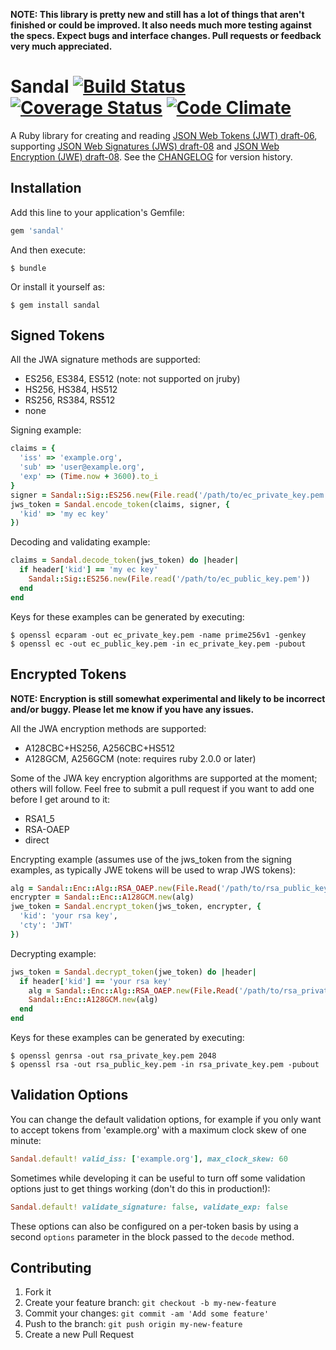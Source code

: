 **NOTE: This library is pretty new and still has a lot of things that aren't finished or could be improved. It also needs much more testing against the specs. Expect bugs and interface changes. Pull requests or feedback very much appreciated.**

# Sandal [![Build Status](https://travis-ci.org/gregbeech/sandal.png?branch=master)](https://travis-ci.org/gregbeech/sandal) [![Coverage Status](https://coveralls.io/repos/gregbeech/sandal/badge.png?branch=master)](https://coveralls.io/r/gregbeech/sandal) [![Code Climate](https://codeclimate.com/github/gregbeech/sandal.png)](https://codeclimate.com/github/gregbeech/sandal)

A Ruby library for creating and reading [JSON Web Tokens (JWT) draft-06](http://tools.ietf.org/html/draft-ietf-oauth-json-web-token-06), supporting [JSON Web Signatures (JWS) draft-08](http://tools.ietf.org/html/draft-ietf-jose-json-web-signature-08) and [JSON Web Encryption (JWE) draft-08](http://tools.ietf.org/html/draft-ietf-jose-json-web-encryption-08). See the [CHANGELOG](CHANGELOG.md) for version history.

## Installation

Add this line to your application's Gemfile:

```ruby
gem 'sandal'
```

And then execute:

    $ bundle

Or install it yourself as:

    $ gem install sandal

## Signed Tokens

All the JWA signature methods are supported:

- ES256, ES384, ES512 (note: not supported on jruby)
- HS256, HS384, HS512
- RS256, RS384, RS512
- none

Signing example:

```ruby
claims = { 
  'iss' => 'example.org',
  'sub' => 'user@example.org',
  'exp' => (Time.now + 3600).to_i
}
signer = Sandal::Sig::ES256.new(File.read('/path/to/ec_private_key.pem'))
jws_token = Sandal.encode_token(claims, signer, { 
  'kid' => 'my ec key'
})
```

Decoding and validating example:

```ruby
claims = Sandal.decode_token(jws_token) do |header|
  if header['kid'] == 'my ec key'
    Sandal::Sig::ES256.new(File.read('/path/to/ec_public_key.pem'))
  end
end
```

Keys for these examples can be generated by executing:

    $ openssl ecparam -out ec_private_key.pem -name prime256v1 -genkey
    $ openssl ec -out ec_public_key.pem -in ec_private_key.pem -pubout

## Encrypted Tokens

**NOTE: Encryption is still somewhat experimental and likely to be incorrect and/or buggy. Please let me know if you have any issues.**

All the JWA encryption methods are supported:

- A128CBC+HS256, A256CBC+HS512
- A128GCM, A256GCM (note: requires ruby 2.0.0 or later)

Some of the JWA key encryption algorithms are supported at the moment; others will follow. Feel free to submit a pull request if you want to add one before I get around to it:

- RSA1_5
- RSA-OAEP
- direct

Encrypting example (assumes use of the jws_token from the signing examples, as typically JWE tokens will be used to wrap JWS tokens):

```ruby
alg = Sandal::Enc::Alg::RSA_OAEP.new(File.Read('/path/to/rsa_public_key.pem'))
encrypter = Sandal::Enc::A128GCM.new(alg)
jwe_token = Sandal.encrypt_token(jws_token, encrypter, {
  'kid': 'your rsa key',
  'cty': 'JWT'
})
```

Decrypting example:

```ruby
jws_token = Sandal.decrypt_token(jwe_token) do |header|
  if header['kid'] == 'your rsa key'
    alg = Sandal::Enc::Alg::RSA_OAEP.new(File.Read('/path/to/rsa_private_key.pem'))
    Sandal::Enc::A128GCM.new(alg)
  end
end
```

Keys for these examples can be generated by executing:

    $ openssl genrsa -out rsa_private_key.pem 2048
    $ openssl rsa -out rsa_public_key.pem -in rsa_private_key.pem -pubout

## Validation Options

You can change the default validation options, for example if you only want to accept tokens from 'example.org' with a maximum clock skew of one minute:

```ruby
Sandal.default! valid_iss: ['example.org'], max_clock_skew: 60
```

Sometimes while developing it can be useful to turn off some validation options just to get things working (don't do this in production!):

```ruby
Sandal.default! validate_signature: false, validate_exp: false
```

These options can also be configured on a per-token basis by using a second `options` parameter in the block passed to the `decode` method.

## Contributing

1. Fork it
2. Create your feature branch: `git checkout -b my-new-feature`
3. Commit your changes: `git commit -am 'Add some feature'`
4. Push to the branch: `git push origin my-new-feature`
5. Create a new Pull Request



